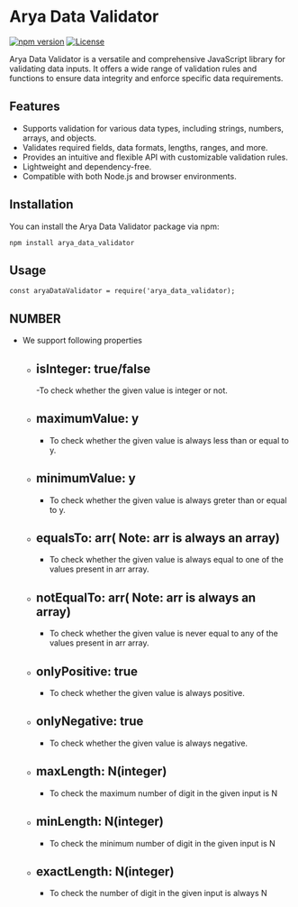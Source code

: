 <!-- Replace the placeholders with your actual content -->

# Arya Data Validator

[![npm version](https://img.shields.io/npm/v/arya_data_validator.svg)](https://www.npmjs.com/package/arya_data_validator)
[![License](https://img.shields.io/badge/license-MIT-blue.svg)](https://opensource.org/licenses/MIT)

Arya Data Validator is a versatile and comprehensive JavaScript library for validating data inputs. It offers a wide range of validation rules and functions to ensure data integrity and enforce specific data requirements.

## Features

- Supports validation for various data types, including strings, numbers, arrays, and objects.
- Validates required fields, data formats, lengths, ranges, and more.
- Provides an intuitive and flexible API with customizable validation rules.
- Lightweight and dependency-free.
- Compatible with both Node.js and browser environments.

## Installation

You can install the Arya Data Validator package via npm:

```shell
npm install arya_data_validator
```

## Usage
```shell
const aryaDataValidator = require('arya_data_validator);
```

## NUMBER
- We support following properties
  - ## isInteger: true/false
      -To check whether the given value is integer or not.
  - ## maximumValue: y
      - To check whether the given value is always less than or equal to y.
  - ## minimumValue: y
      - To check whether the given value is always greter than or equal to y.
  - ## equalsTo: arr( Note: arr is always an array)
      - To check whether the given value is always equal to one of the values present in arr array.
  - ## notEqualTo: arr( Note: arr is always an array)
      - To check whether the given value is never equal to any of the values present in arr array.
  - ## onlyPositive: true
      - To check whether the given value is always positive.
  - ## onlyNegative: true
      - To check whether the given value is always negative.
  - ## maxLength: N(integer)
      - To check the maximum number of digit in the given input is N
  - ## minLength: N(integer)
      - To check the minimum number of digit in the given input is N
  - ## exactLength: N(integer)
      - To check the number of digit in the given input is always N
